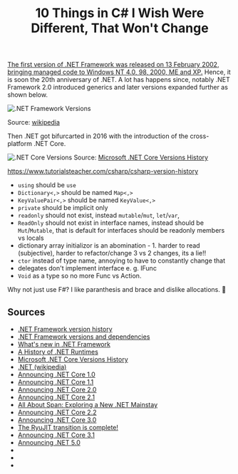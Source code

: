 ﻿---
layout: post
title: 10 Things in C# I Wish Were Different, That Won't Change
---
[The first version of .NET Framework was released on 13 February 2002, bringing managed code to Windows NT 4.0, 98, 2000, ME and XP.](https://en.wikipedia.org/wiki/.NET_Framework_version_history#:~:text=The%20first%20version%20of%20.,released%20nine%20more%20upgrades%20for%20.) 
Hence, it is soon the 20th anniversary of .NET. A lot has happens since, notably .NET Framework 2.0
introduced generics and later versions expanded further as shown below.

![.NET Framework Versions](https://upload.wikimedia.org/wikipedia/commons/thumb/d/d3/DotNet.svg/300px-DotNet.svg.png)

Source: [wikipedia](https://en.wikipedia.org/wiki/.NET_Framework)

Then .NET got bifurcarted in 2016 with the introduction of the cross-platform .NET Core.

![.NET Core Versions](https://executecommands.com/wp-content/uploads/2020/02/dotnet-core-version-history.jpg)
Source: [Microsoft .NET Core Versions History](https://executecommands.com/microsoft-net-core-versions/)


https://www.tutorialsteacher.com/csharp/csharp-version-history


* `using` should be `use`
* `Dictionary<,>` should be named `Map<,>`
* `KeyValuePair<,>` should be named `KeyValue<,>`
* `private` should be implicit only 
* `readonly` should not exist, instead `mutable`/`mut`, `let`/`var`, 
* `ReadOnly` should not exist in interface names, instead should be `Mut`/`Mutable`, that is default for interfaces should be readonly
members vs locals
* dictionary array initializor is an abomination - 1. harder to read (subjective), harder to refactor/change 3 vs 2 changes, its a lie!! 
* `ctor` instead of type name, annoying to have to constantly change that
* delegates don't implement interface e. g. IFunc
* `Void` as a type so no more Func vs Action. 

Why not just use F#? I like paranthesis and brace and dislike allocations. 🤷‍

## Sources
* [.NET Framework version history](https://en.wikipedia.org/wiki/.NET_Framework_version_history)
* [.NET Framework versions and dependencies](https://docs.microsoft.com/en-us/dotnet/framework/migration-guide/versions-and-dependencies)
* [What's new in .NET Framework](https://docs.microsoft.com/en-us/dotnet/framework/whats-new/)
* [A History of .NET Runtimes](https://mattwarren.org/2018/10/02/A-History-of-.NET-Runtimes/)
* [Microsoft .NET Core Versions History](https://executecommands.com/microsoft-net-core-versions/)
* [.NET (wikipedia)](https://en.wikipedia.org/wiki/.NET)
* [Announcing .NET Core 1.0](https://devblogs.microsoft.com/dotnet/announcing-net-core-1-0/)
* [Announcing .NET Core 1.1](https://devblogs.microsoft.com/dotnet/announcing-net-core-1-1/)
* [Announcing .NET Core 2.0](https://devblogs.microsoft.com/dotnet/announcing-net-core-2-0/)
* [Announcing .NET Core 2.1](https://devblogs.microsoft.com/dotnet/announcing-net-core-2-1/)
* [All About Span: Exploring a New .NET Mainstay](https://docs.microsoft.com/en-us/archive/msdn-magazine/2018/january/csharp-all-about-span-exploring-a-new-net-mainstay)
* [Announcing .NET Core 2.2](https://devblogs.microsoft.com/dotnet/announcing-net-core-2-2/)
* [Announcing .NET Core 3.0](https://devblogs.microsoft.com/dotnet/announcing-net-core-3-0/)
* [The RyuJIT transition is complete!](https://devblogs.microsoft.com/dotnet/the-ryujit-transition-is-complete/)
* [Announcing .NET Core 3.1](https://devblogs.microsoft.com/dotnet/announcing-net-core-3-1/)
* [Announcing .NET 5.0](https://devblogs.microsoft.com/dotnet/announcing-net-5-0/)
* []()
* []()
* []()
